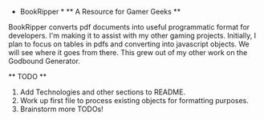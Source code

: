 * BookRipper *
** A Resource for Gamer Geeks **

BookRipper converts pdf documents into useful programmatic format for developers. I'm making it to assist with my other gaming projects. Initially, I plan to focus on tables in pdfs and converting into javascript objects. We will see where it goes from there. This grew out of my other work on the Godbound Generator.

** TODO **
1. Add Technologies and other sections to README.
2. Work up first file to process existing objects for formatting purposes.
3. Brainstorm more TODOs!



